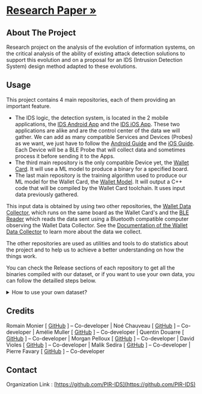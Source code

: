 # [Research Paper »](https://github.com/PIR-IDS/research-paper)

<!-- ABOUT THE PROJECT -->
## About The Project

Research project on the analysis of the evolution of information systems, on the critical analysis of the ability of existing attack detection solutions to support this evolution and on a proposal for an IDS (Intrusion Detection System) design method adapted to these evolutions.


<!-- USAGE -->
## Usage

This project contains 4 main repositories, each of them providing an important feature.
- The IDS logic, the detection system, is located in the 2 mobile applications, the [IDS Android App](https://github.com/PIR-IDS/IDS-Android-App) and the [IDS iOS App](https://github.com/PIR-IDS/IDS-iOS-App). These two applications are alike and are the control center of the data we will gather. We can add as many compatible Services and Devices (Probes) as we want, we just have to follow the [Android Guide](https://github.com/PIR-IDS/IDS-Android-App#contribute) and the [iOS Guide](https://github.com/PIR-IDS/IDS-iOS-App#contribute). Each Device will be a BLE Probe that will collect data and sometimes process it before sending it to the Apps.
- The third main repository is the only compatible Device yet, the [Wallet Card](https://github.com/PIR-IDS/wallet-card). It will use a ML model to produce a binary for a specified board.
- The last main repository is the training algorithm used to produce our ML model for the Wallet Card, the [Wallet Model](https://github.com/PIR-IDS/wallet-model). It will output a C++ code that will be compiled by the Wallet Card toolchain. It uses input data previously gathered.

This input data is obtained by using two other repositories, the [Wallet Data Collector](https://github.com/PIR-IDS/wallet-data-collector), which runs on the same board as the Wallet Card's and the [BLE Reader](https://github.com/PIR-IDS/ble-reader) which reads the data sent using a Bluetooth compatible computer observing the Wallet Data Collector. See the [Documentation of the Wallet Data Collector](https://github.com/PIR-IDS/wallet-data-collector#documentation) to learn more about the data we collect.

The other repositories are used as utilities and tools to do statistics about the project and to help us to achieve a better understanding on how the things work.

You can check the Release sections of each repository to get all the binaries compiled with our dataset, or if you want to use your own data, you can follow the detailled steps below.

<details>
    <summary>How to use your own dataset?</summary>

> **Note**
> All these steps have already been applied with the data we collected. This data is considered as a build artefact by the repository which produces it and as a resource by the repository which depends on it. Following this assumption, when the data is a resource, it is commited and versioned. If you want to use your own dataset, you can replace these resources by recreating the data by yourself.

1. For the Wallet Card, as it is the only compatible device yet, assuming that all the repositories prerequisites and installation steps have been satisfied and the board is plugged, we collect the data like this:

   ```sh
   cd wallet-data-collector
   pio run -e release -t upload
   cd ble-reader
   pipenv run read <address> <filename> # with <address> the device address and <filename> the file where you want the output to go in the out directory
   ```

2. When enough data is collected, we can use it to create a model. Place the content of the `ble-reader/out` directory in the `wallet-model/train` subdirectories, in `wallet` when it is a positive dataset or `negative` when it is a negative dataset, making sure the names of the data files match the pattern used by the Python scripts, then run:

   ```sh
   cd wallet-model
   pipenv run prepare && pipenv run split && pipenv run train && pipenv run generate
   ```

3. When the training is finished, copy the model file `wallet-model/output/model.cc` in the `wallet-card/res` directory and rename it `wallet_model_data.cpp`.

4. Also replace the array declaration with this one:
   ```cpp
   // Keep model aligned to 8 bytes to guarantee aligned 64-bit accesses.
   alignas(8) const unsigned char wallet_model_data[]
   ```

5. Then you can build your own binary for the board. You can run it with:

   ```sh
   cd wallet-card
   pio run -e release -t upload
   ```

</details>


<!-- CREDITS -->
## Credits

Romain Monier [ [GitHub](https://github.com/rmonier) ] – Co-developer
 | 
Noé Chauveau [ [GitHub](https://github.com/Noecv) ] – Co-developer
 | 
Amélie Muller [ [GitHub](https://github.com/AmelieMuller) ] – Co-developer
 | 
Quentin Douarre [ [GitHub](https://github.com/Quintus618) ] – Co-developer
 | 
Morgan Pelloux [ [GitHub](https://github.com/MonsieurSinge) ] – Co-developer
 | 
David Violes [ [GitHub](https://github.com/ViolesD) ] – Co-developer
 | 
Malik Sedira [ [GitHub](https://github.com/sediramalik) ] – Co-developer
 | 
Pierre Favary [ [GitHub](https://github.com/pdf-0) ] – Co-developer


<!-- CONTACT -->
## Contact

Organization Link : [https://github.com/PIR-IDS](https://github.com/PIR-IDS)

